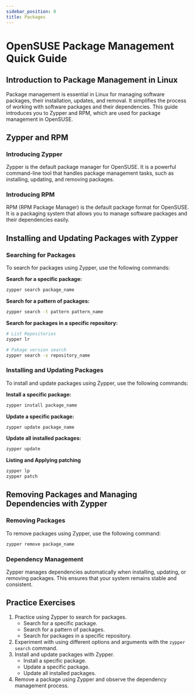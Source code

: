 ```yaml
---
sidebar_position: 8
title: Packages
---
```


# OpenSUSE Package Management Quick Guide

## Introduction to Package Management in Linux

Package management is essential in Linux for managing software packages, their installation, updates, and removal. It simplifies the process of working with software packages and their dependencies. This guide introduces you to Zypper and RPM, which are used for package management in OpenSUSE.

## Zypper and RPM

### Introducing Zypper

Zypper is the default package manager for OpenSUSE. It is a powerful command-line tool that handles package management tasks, such as installing, updating, and removing packages.

### Introducing RPM

RPM (RPM Package Manager) is the default package format for OpenSUSE. It is a packaging system that allows you to manage software packages and their dependencies easily.

## Installing and Updating Packages with Zypper

### Searching for Packages

To search for packages using Zypper, use the following commands:

**Search for a specific package:**

```bash
zypper search package_name
```

**Search for a pattern of packages:**

```bash
zypper search -t pattern pattern_name
```

**Search for packages in a specific repository:**

```bash
# List Repositories
zypper lr 

# Pakage version search
zypper search -s repository_name
```

### Installing and Updating Packages

To install and update packages using Zypper, use the following commands:

**Install a specific package:**

```bash
zypper install package_name
```

**Update a specific package:**

```bash
zypper update package_name
```

**Update all installed packages:**

```bash
zypper update
```

**Listing and Applying patching**
```bash
zypper lp
zypper patch
```

## Removing Packages and Managing Dependencies with Zypper

### Removing Packages

To remove packages using Zypper, use the following command:

```bash
zypper remove package_name
```

### Dependency Management

Zypper manages dependencies automatically when installing, updating, or removing packages. This ensures that your system remains stable and consistent.

## Practice Exercises

1.  Practice using Zypper to search for packages.
    -   Search for a specific package.
    -   Search for a pattern of packages.
    -   Search for packages in a specific repository.
2.  Experiment with using different options and arguments with the `zypper search` command.
3.  Install and update packages with Zypper.
    -   Install a specific package.
    -   Update a specific package.
    -   Update all installed packages.
4.  Remove a package using Zypper and observe the dependency management process.